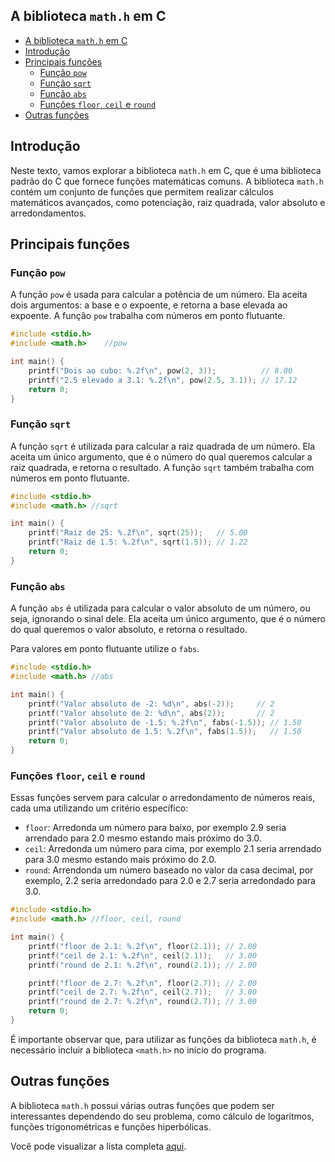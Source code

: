 ## A biblioteca `math.h` em C

<!-- toc -->
- [A biblioteca `math.h` em C](#a-biblioteca-mathh-em-c)
- [Introdução](#introdução)
- [Principais funções](#principais-funções)
  - [Função `pow`](#função-pow)
  - [Função `sqrt`](#função-sqrt)
  - [Função `abs`](#função-abs)
  - [Funções `floor`, `ceil` e `round`](#funções-floor-ceil-e-round)
- [Outras funções](#outras-funções)
<!-- toc -->

## Introdução

Neste texto, vamos explorar a biblioteca `math.h` em C, que é uma biblioteca padrão do C que fornece funções matemáticas comuns. A biblioteca `math.h` contém um conjunto de funções que permitem realizar cálculos matemáticos avançados, como potenciação, raiz quadrada, valor absoluto e arredondamentos.

## Principais funções

### Função `pow`

A função `pow` é usada para calcular a potência de um número. Ela aceita dois argumentos: a base e o expoente, e retorna a base elevada ao expoente. A função `pow` trabalha com números em ponto flutuante.

```c
#include <stdio.h>
#include <math.h>    //pow

int main() {
    printf("Dois ao cubo: %.2f\n", pow(2, 3));          // 8.00
    printf("2.5 elevado a 3.1: %.2f\n", pow(2.5, 3.1)); // 17.12
    return 0;
}
```

### Função `sqrt`

A função `sqrt` é utilizada para calcular a raiz quadrada de um número. Ela aceita um único argumento, que é o número do qual queremos calcular a raiz quadrada, e retorna o resultado. A função `sqrt` também trabalha com números em ponto flutuante.

```c
#include <stdio.h>
#include <math.h> //sqrt

int main() {
    printf("Raiz de 25: %.2f\n", sqrt(25));   // 5.00
    printf("Raiz de 1.5: %.2f\n", sqrt(1.5)); // 1.22
    return 0;
}
```

### Função `abs`

A função `abs` é utilizada para calcular o valor absoluto de um número, ou seja, ignorando o sinal dele. Ela aceita um único argumento, que é o número do qual queremos o valor absoluto, e retorna o resultado.

Para valores em ponto flutuante utilize o `fabs`.

```c
#include <stdio.h>
#include <math.h> //abs

int main() {
    printf("Valor absoluto de -2: %d\n", abs(-2));     // 2
    printf("Valor absoluto de 2: %d\n", abs(2));       // 2
    printf("Valor absoluto de -1.5: %.2f\n", fabs(-1.5)); // 1.50
    printf("Valor absoluto de 1.5: %.2f\n", fabs(1.5));   // 1.50
    return 0;
}
```

### Funções `floor`, `ceil` e `round`

Essas funções servem para calcular o arredondamento de números reais, cada uma utilizando um critério específico:

- `floor`: Arredonda um número para baixo, por exemplo 2.9 seria arrendado para 2.0 mesmo estando mais próximo do 3.0.
- `ceil`: Arredonda um número para cima, por exemplo 2.1 seria arrendado para 3.0 mesmo estando mais próximo do 2.0.
- `round`: Arrendonda um número baseado no valor da casa decimal, por exemplo, 2.2 seria arredondado para 2.0 e 2.7 seria arredondado para 3.0.

```c
#include <stdio.h>
#include <math.h> //floor, ceil, round

int main() {
    printf("floor de 2.1: %.2f\n", floor(2.1)); // 2.00
    printf("ceil de 2.1: %.2f\n", ceil(2.1));   // 3.00
    printf("round de 2.1: %.2f\n", round(2.1)); // 2.00

    printf("floor de 2.7: %.2f\n", floor(2.7)); // 2.00
    printf("ceil de 2.7: %.2f\n", ceil(2.7));   // 3.00
    printf("round de 2.7: %.2f\n", round(2.7)); // 3.00
    return 0;
}
```

É importante observar que, para utilizar as funções da biblioteca `math.h`, é necessário incluir a biblioteca `<math.h>` no início do programa.

## Outras funções

A biblioteca `math.h` possui várias outras funções que podem ser interessantes dependendo do seu problema, como cálculo de logaritmos, funções trigonométricas e funções hiperbólicas.

Você pode visualizar a lista completa [aqui](https://en.cppreference.com/w/c/numeric/math).